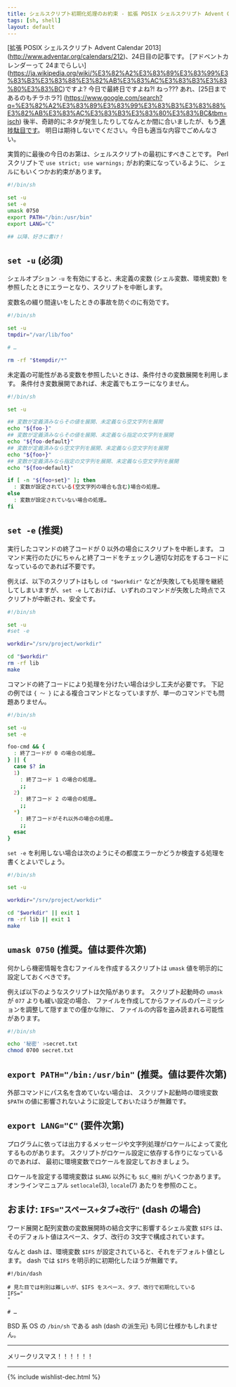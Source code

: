 ```yaml
---
title: シェルスクリプト初期化処理のお約束 - 拡張 POSIX シェルスクリプト Advent Calendar 2013
tags: [sh, shell]
layout: default
---
```


[拡張 POSIX シェルスクリプト Advent Calendar 2013]
(http://www.adventar.org/calendars/212)、24日目の記事です。
[アドベントカレンダーって 24までらしい]
(https://ja.wikipedia.org/wiki/%E3%82%A2%E3%83%89%E3%83%99%E3%83%B3%E3%83%88%E3%82%AB%E3%83%AC%E3%83%B3%E3%83%80%E3%83%BC)ですよ? 今日で最終日ですよね?! ねっ???
あれ、[25日まであるのもチラホラ?]
(https://www.google.com/search?q=%E3%82%A2%E3%83%89%E3%83%99%E3%83%B3%E3%83%88%E3%82%AB%E3%83%AC%E3%83%B3%E3%83%80%E3%83%BC&tbm=isch)
後半、奇跡的にネタが発生したりしてなんとか間に合いましたが、もう[進捗駄目です](https://www.google.com/search?q=%E9%80%B2%E6%8D%97%E3%83%80%E3%83%A1%E3%81%A7%E3%81%99&tbm=isch)。
明日は期待しないでください。今日も適当な内容でごめんなさい。

実質的に最後の今日のお第は、シェルスクリプトの最初にすべきことです。
Perl スクリプトで `use strict; use warnings;` がお約束になっているように、
シェルにもいくつかお約束があります。

``` sh
#!/bin/sh

set -u
set -e
umask 0750
export PATH="/bin:/usr/bin"
export LANG="C"

## 以降、好きに書け！
```

`set -u` (必須)
----------------------------------------------------------------------

シェルオプション `-u` を有効にすると、未定義の変数 (シェル変数、環境変数)
を参照したときにエラーとなり、スクリプトを中断します。

変数名の綴り間違いをしたときの事故を防ぐのに有効です。

``` sh
#!/bin/sh

set -u
tmpdir="/var/lib/foo"

# …

rm -rf "$tempdir/*"
```

未定義の可能性がある変数を参照したいときは、条件付きの変数展開を利用します。
条件付き変数展開であれば、未定義でもエラーになりません。

``` sh
#!/bin/sh

set -u

## 変数が定義済みならその値を展開、未定義なら空文字列を展開
echo "${foo-}"
## 変数が定義済みならその値を展開、未定義なら指定の文字列を展開
echo "${foo-default}"
## 変数が定義済みなら空文字列を展開、未定義なら空文字列を展開
echo "${foo+}"
## 変数が定義済みなら指定の文字列を展開、未定義なら空文字列を展開
echo "${foo+default}"

if [ -n "${foo+set}" ]; then
  : 変数が設定されている(空文字列の場合も含む)場合の処理…
else
  : 変数が設定されていない場合の処理…
fi
```

`set -e` (推奨)
----------------------------------------------------------------------

実行したコマンドの終了コードが 0 以外の場合にスクリプトを中断します。
コマンド実行のたびにちゃんと終了コードをチェックし適切な対応をするコードになっているのであれば不要です。

例えば、以下のスクリプトはもし `cd "$workdir"`
などが失敗しても処理を継続してしまいますが、`set -e` しておけば、
いずれのコマンドが失敗した時点でスクリプトが中断され、安全です。

``` sh
#!/bin/sh

set -u
#set -e

workdir="/srv/project/workdir"

cd "$workdir"
rm -rf lib
make
```

コマンドの終了コードにより処理を分けたい場合は少し工夫が必要です。
下記の例では `{ 〜 }`
による複合コマンドとなっていますが、単一のコマンドでも問題ありません。

``` sh
#!/bin/sh

set -u
set -e

foo-cmd && {
  : 終了コードが 0 の場合の処理…
} || {
  case $? in
  1)
    : 終了コード 1 の場合の処理…
    ;;
  2)
    : 終了コード 2 の場合の処理…
    ;;
  *)
    : 終了コードがそれ以外の場合の処理…
    ;;
  esac
}
```

`set -e` を利用しない場合は次のようにその都度エラーかどうか検査する処理を書くとよいでしょう。

``` sh
#!/bin/sh

set -u

workdir="/srv/project/workdir"

cd "$workdir" || exit 1
rm -rf lib || exit 1
make
```

`umask 0750` (推奨。値は要件次第)
----------------------------------------------------------------------

何かしら機密情報を含むファイルを作成するスクリプトは `umask`
値を明示的に設定しておくべきです。

例えば以下のようなスクリプトは欠陥があります。
スクリプト起動時の `umask` が `077` よりも緩い設定の場合、
ファイルを作成してからファイルのパーミッションを調整して隠すまでの僅かな隙に、
ファイルの内容を盗み読まれる可能性があります。

``` sh
#!/bin/sh

echo '秘密' >secret.txt
chmod 0700 secret.txt
```

`export PATH="/bin:/usr/bin"` (推奨。値は要件次第)
----------------------------------------------------------------------

外部コマンドにパス名を含めていない場合は、
スクリプト起動時の環境変数 `$PATH`
の値に影響されないように設定しておいたほうが無難です。

`export LANG="C"` (要件次第)
----------------------------------------------------------------------

プログラムに依っては出力するメッセージや文字列処理がロケールによって変化するものがあります。
スクリプトがロケール設定に依存する作りになっているのであれば、
最初に環境変数でロケールを設定しておきましょう。

ロケールを設定する環境変数は `$LANG` 以外にも `$LC_種別` がいくつかあります。
オンラインマニュアル `setlocale`(3), `locale`(7) あたりを参照のこと。

おまけ: `IFS="スペース+タブ+改行"` (dash の場合)
----------------------------------------------------------------------

ワード展開と配列変数の変数展開時の結合文字に影響するシェル変数
`$IFS` は、そのデフォルト値はスペース、タブ、改行の 3文字で構成されています。

なんと dash は、環境変数 `$IFS`
が設定されていると、それをデフォルト値とします。
dash では `$IFS` を明示的に初期化したほうが無難です。

``` console
#!/bin/dash

# 見た目では判別は難しいが、$IFS をスペース、タブ、改行で初期化している
IFS=" 	
"

# …
```

BSD 系 OS の `/bin/sh` である ash (dash の派生元) も同じ仕様かもしれません。

* * *

メリークリスマス！！！！！！

* * *

{% include wishlist-dec.html %}
